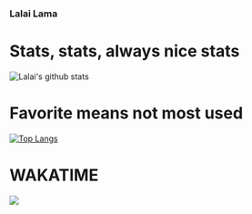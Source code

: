 ### Lalai Lama

# Stats, stats, always nice stats
![Lalai's github stats](https://github-readme-stats.vercel.app/api?username=lhfaguiar&count_private=true&theme=dracula&show_icons=true)

# Favorite means not most used

[![Top Langs](https://github-readme-stats.vercel.app/api/top-langs/?username=lhfaguiar&layout=compact)](https://github.com/anuraghazra/github-readme-stats)

# WAKATIME

<a href="https://wakatime.com"><img src="https://wakatime.com/share/@lhfaguiar/457708f6-4359-4d89-ad41-e20b726c5d89.png" /></a>

<!--
**lhfaguiar/lhfaguiar** is a ✨ _special_ ✨ repository because its `README.md` (this file) appears on your GitHub profile.
# On being transgender

# On being disabled



Here are some ideas to get you started:

- 🔭 I’m currently working on ...
- 🌱 I’m currently learning ...
- 👯 I’m looking to collaborate on ...
- 🤔 I’m looking for help with ...
- 💬 Ask me about ...
- 📫 How to reach me: ...
- 😄 Pronouns: ...
- ⚡ Fun fact: ...
-->
